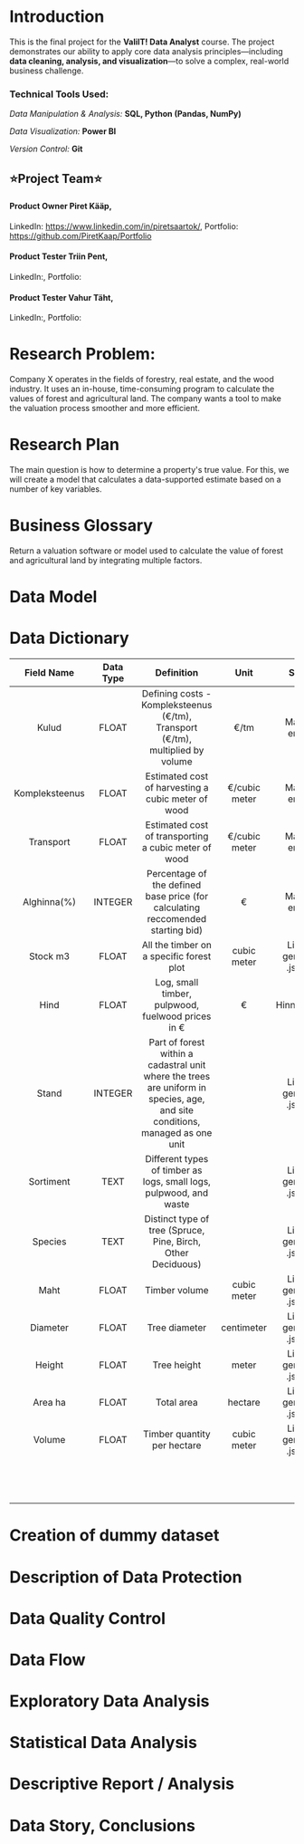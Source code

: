 # Introduction
This is the final project for the **ValiIT! Data Analyst** course. The project demonstrates our ability to apply core data analysis principles—including **data cleaning, analysis, and visualization**—to solve a complex, real-world business challenge.
### Technical Tools Used:
*Data Manipulation & Analysis:* **SQL, Python (Pandas, NumPy)**

*Data Visualization:* **Power BI**

*Version Control:* **Git**

## ⭐Project Team⭐
#### Product Owner **Piret Kääp**, 
LinkedIn: https://www.linkedin.com/in/piretsaartok/, Portfolio: https://github.com/PiretKaap/Portfolio

#### Product Tester **Triin Pent**,
LinkedIn:, Portfolio: 

#### Product Tester **Vahur Täht**, 
LinkedIn:, Portfolio: 

# Research Problem:  
Company X operates in the fields of forestry, real estate, and the wood industry. It uses an in-house, time-consuming program to calculate the values of forest and agricultural land. The company wants a tool to make the valuation process smoother and more efficient.

# Research Plan 
The main question is how to determine a property's true value. For this, we will create a model that calculates a data-supported estimate based on a number of key variables. 

# Business Glossary
Return a valuation software or model used to calculate the value of forest and agricultural land by integrating multiple factors.

# Data Model

# Data Dictionary
| Field Name | Data Type | Definition | Unit| Source |
|:---:|:---:|:---:|:---:|:---:|
| Kulud | FLOAT | Defining costs - Kompleksteenus (€/tm), Transport (€/tm), multiplied by volume | €/tm | Manually entered |
| Kompleksteenus | FLOAT | Estimated cost of harvesting a cubic meter of wood | €/cubic meter | Manually entered |
| Transport | FLOAT | Estimated cost of transporting a cubic meter of wood | €/cubic meter | Manually entered |
| Alghinna(%) | INTEGER | Percentage of the defined base price (for calculating reccomended starting bid) | € | Manually entered |
| Stock m3 | FLOAT | All the timber on a specific forest plot | cubic meter | Linda AI generated .json file |
| Hind | FLOAT | Log, small timber, pulpwood, fuelwood prices in € | € | Hinnakiri.xlsx |
| Stand | INTEGER | Part of forest within a cadastral unit where the trees are uniform in species, age, and site conditions, managed as one unit | | Linda AI generated .json file |
| Sortiment  | TEXT | Different types of timber as logs, small logs, pulpwood, and waste | | Linda AI generated .json file |
| Species | TEXT | Distinct type of tree (Spruce, Pine, Birch, Other Deciduous) | | Linda AI generated .json file |
| Maht | FLOAT | Timber volume | cubic meter | Linda AI generated .json file |
| Diameter | FLOAT | Tree diameter | centimeter | Linda AI generated .json file |
| Height | FLOAT | Tree height | meter | Linda AI generated .json file |
| Area ha | FLOAT | Total area | hectare | Linda AI generated .json file |
| Volume | FLOAT | Timber quantity per hectare | cubic meter | Linda AI generated .json file |
| | | | | |
| | | | | |
| | | | | |
| | | | | |
| | | | | |
| | | | | |
| | | | | |
| | | | | |
| | | | | |
| | | | | |
| | | | | |
| | | | | |
| | | | | |

# Creation of dummy dataset

# Description of Data Protection

# Data Quality Control 

# Data Flow 

# Exploratory Data Analysis 

# Statistical Data Analysis 

# Descriptive Report / Analysis 

# Data Story, Conclusions 
